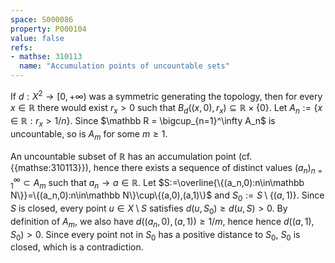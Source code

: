 ```yaml
---
space: S000086
property: P000104
value: false
refs:
- mathse: 310113
  name: "Accumulation points of uncountable sets"
---
```


If $d:X^2\to[0,+\infty)$ was a symmetric generating the topology, then for every $x\in\mathbb R$ there would exist $r_x>0$ such that $B_d((x,0),r_x)\subseteq \mathbb R\times\{0\}$.
Let $A_n:=\{x\in\mathbb R: r_x>1/n\}$.
Since $\mathbb R = \bigcup_{n=1}^\infty A_n$ is uncountable, so is $A_m$ for some $m\geq 1$.

An uncountable subset of $\mathbb R$ has an accumulation point (cf. {{mathse:310113}}), hence there exists a sequence of distinct values $(a_n)_{n=1}^\infty\subset A_m$ such that $a_n\to a\in \mathbb R$.
Let $S:=\overline{\{(a_n,0):n\in\mathbb N\}}=\{(a_n,0):n\in\mathbb N\}\cup\{(a,0),(a,1)\}$ and $S_0:=S\setminus\{(a,1)\}$.
Since $S$ is closed, every point $u\in X\setminus S$ satisfies $d(u,S_0)\ge d(u,S)>0$.
By definition of $A_m$, we also have $d((a_n,0),(a,1))\geq 1/m$, hence hence $d((a,1),S_0)>0$.
Since every point not in $S_0$ has a positive distance to $S_0$, $S_0$ is closed, which is a contradiction.
